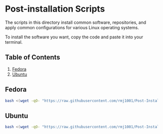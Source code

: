 <!--
##############################################
#   Author(s): RMCJ <rmichael1001@gmail.com>
#   Project: HeckerShell
#   Version: 1.0
#
#   Usage: n/a
#
#   Description: Distro post-install info
#
##############################################
-->
# Post-installation Scripts

The scripts in this directory install common software, repositories, and apply
common configurations for various Linux operating systems.

To install the software you want, copy the code and paste it into your terminal.

## Table of Contents

1. [Fedora](#fedora)
2. [Ubuntu](#ubuntu)

## Fedora

```bash
bash <(wget -qO- "https://raw.githubusercontent.com/rmj1001/Post-Installers/main/distros/fedora.sh")
```

## Ubuntu

```bash
bash <(wget -qO- "https://raw.githubusercontent.com/rmj1001/Post-Installers/main/distros/ubuntu.sh")
```
